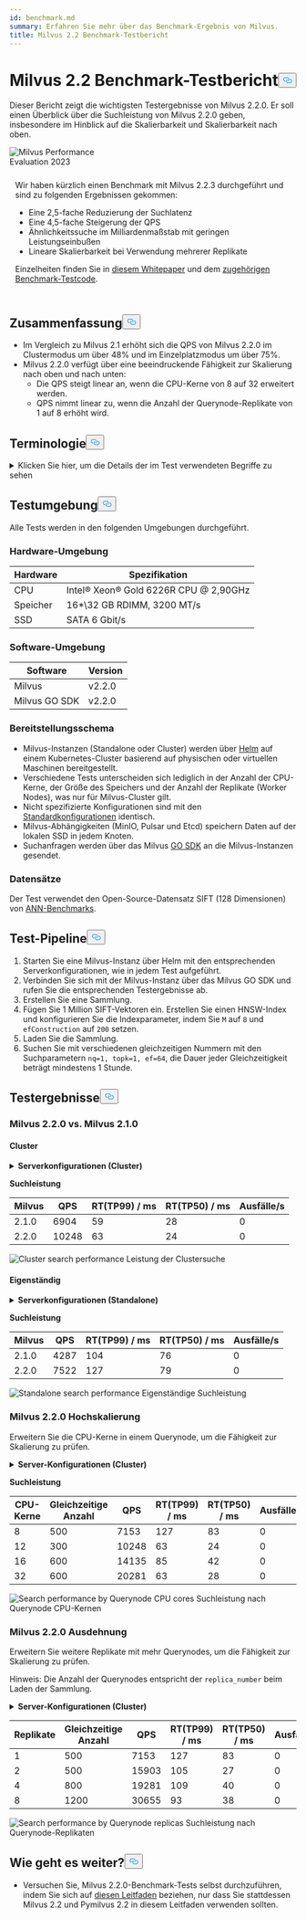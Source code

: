 ```yaml
---
id: benchmark.md
summary: Erfahren Sie mehr über das Benchmark-Ergebnis von Milvus.
title: Milvus 2.2 Benchmark-Testbericht
---
```

<h1 id="Milvus-22-Benchmark-Test-Report" class="common-anchor-header">Milvus 2.2 Benchmark-Testbericht<button data-href="#Milvus-22-Benchmark-Test-Report" class="anchor-icon" translate="no">
      <svg translate="no"
        aria-hidden="true"
        focusable="false"
        height="20"
        version="1.1"
        viewBox="0 0 16 16"
        width="16"
      >
        <path
          fill="#0092E4"
          fill-rule="evenodd"
          d="M4 9h1v1H4c-1.5 0-3-1.69-3-3.5S2.55 3 4 3h4c1.45 0 3 1.69 3 3.5 0 1.41-.91 2.72-2 3.25V8.59c.58-.45 1-1.27 1-2.09C10 5.22 8.98 4 8 4H4c-.98 0-2 1.22-2 2.5S3 9 4 9zm9-3h-1v1h1c1 0 2 1.22 2 2.5S13.98 12 13 12H9c-.98 0-2-1.22-2-2.5 0-.83.42-1.64 1-2.09V6.25c-1.09.53-2 1.84-2 3.25C6 11.31 7.55 13 9 13h4c1.45 0 3-1.69 3-3.5S14.5 6 13 6z"
        ></path>
      </svg>
    </button></h1><p>Dieser Bericht zeigt die wichtigsten Testergebnisse von Milvus 2.2.0. Er soll einen Überblick über die Suchleistung von Milvus 2.2.0 geben, insbesondere im Hinblick auf die Skalierbarkeit und Skalierbarkeit nach oben.</p>
<div class="alert note">
  <div style="display: flex;">
      <div style="flex:0.3;">
        <img translate="no" src="https://zilliz.com/images/whitepaper/performance.png" alt="Milvus Performance Evaluation 2023" />
      </div>
  </div>
  <div style="flex:1;padding: 10px;">
    <p>Wir haben kürzlich einen Benchmark mit Milvus 2.2.3 durchgeführt und sind zu folgenden Ergebnissen gekommen:</p>
    <ul>
      <li>Eine 2,5-fache Reduzierung der Suchlatenz</li>
      <li>Eine 4,5-fache Steigerung der QPS</li>
      <li>Ähnlichkeitssuche im Milliardenmaßstab mit geringen Leistungseinbußen</li>
      <li>Lineare Skalierbarkeit bei Verwendung mehrerer Replikate</li>
    </ul>
    <p>Einzelheiten finden Sie in <a href="https://zilliz.com/resources/whitepaper/milvus-performance-benchmark">diesem Whitepaper</a> und dem <a href="https://github.com/zilliztech/VectorDBBench">zugehörigen Benchmark-Testcode</a>. </p>
  </div>
</div>
<h2 id="Summary" class="common-anchor-header">Zusammenfassung<button data-href="#Summary" class="anchor-icon" translate="no">
      <svg translate="no"
        aria-hidden="true"
        focusable="false"
        height="20"
        version="1.1"
        viewBox="0 0 16 16"
        width="16"
      >
        <path
          fill="#0092E4"
          fill-rule="evenodd"
          d="M4 9h1v1H4c-1.5 0-3-1.69-3-3.5S2.55 3 4 3h4c1.45 0 3 1.69 3 3.5 0 1.41-.91 2.72-2 3.25V8.59c.58-.45 1-1.27 1-2.09C10 5.22 8.98 4 8 4H4c-.98 0-2 1.22-2 2.5S3 9 4 9zm9-3h-1v1h1c1 0 2 1.22 2 2.5S13.98 12 13 12H9c-.98 0-2-1.22-2-2.5 0-.83.42-1.64 1-2.09V6.25c-1.09.53-2 1.84-2 3.25C6 11.31 7.55 13 9 13h4c1.45 0 3-1.69 3-3.5S14.5 6 13 6z"
        ></path>
      </svg>
    </button></h2><ul>
<li>Im Vergleich zu Milvus 2.1 erhöht sich die QPS von Milvus 2.2.0 im Clustermodus um über 48% und im Einzelplatzmodus um über 75%.</li>
<li>Milvus 2.2.0 verfügt über eine beeindruckende Fähigkeit zur Skalierung nach oben und nach unten:<ul>
<li>Die QPS steigt linear an, wenn die CPU-Kerne von 8 auf 32 erweitert werden.</li>
<li>QPS nimmt linear zu, wenn die Anzahl der Querynode-Replikate von 1 auf 8 erhöht wird.</li>
</ul></li>
</ul>
<h2 id="Terminology" class="common-anchor-header">Terminologie<button data-href="#Terminology" class="anchor-icon" translate="no">
      <svg translate="no"
        aria-hidden="true"
        focusable="false"
        height="20"
        version="1.1"
        viewBox="0 0 16 16"
        width="16"
      >
        <path
          fill="#0092E4"
          fill-rule="evenodd"
          d="M4 9h1v1H4c-1.5 0-3-1.69-3-3.5S2.55 3 4 3h4c1.45 0 3 1.69 3 3.5 0 1.41-.91 2.72-2 3.25V8.59c.58-.45 1-1.27 1-2.09C10 5.22 8.98 4 8 4H4c-.98 0-2 1.22-2 2.5S3 9 4 9zm9-3h-1v1h1c1 0 2 1.22 2 2.5S13.98 12 13 12H9c-.98 0-2-1.22-2-2.5 0-.83.42-1.64 1-2.09V6.25c-1.09.53-2 1.84-2 3.25C6 11.31 7.55 13 9 13h4c1.45 0 3-1.69 3-3.5S14.5 6 13 6z"
        ></path>
      </svg>
    </button></h2><p><details>
<summary>Klicken Sie hier, um die Details der im Test verwendeten Begriffe zu sehen</summary>
<table class="terminology">
<thead>
<tr>
<th>Begriff</th>
<th>Beschreibung</th>
</tr>
</thead>
<tbody>
<tr>
<td>nq</td>
<td>Anzahl der zu durchsuchenden Vektoren in einer Suchanfrage</td>
</tr>
<tr>
<td>topk</td>
<td>Anzahl der nächstgelegenen Vektoren, die für jeden Vektor (in nq) in einer Suchanfrage abgerufen werden</td>
</tr>
<tr>
<td>ef</td>
<td>Ein für den <a href="https://milvus.io/docs/v2.2.x/index.md">HNSW-Index</a> spezifischer Suchparameter</td>
</tr>
<tr>
<td>RT</td>
<td>Antwortzeit vom Senden der Anfrage bis zum Empfang der Antwort</td>
</tr>
<tr>
<td>QPS</td>
<td>Anzahl der Suchanfragen, die pro Sekunde erfolgreich bearbeitet werden</td>
</tr>
</tbody>
</table>
</details></p>
<h2 id="Test-environment" class="common-anchor-header">Testumgebung<button data-href="#Test-environment" class="anchor-icon" translate="no">
      <svg translate="no"
        aria-hidden="true"
        focusable="false"
        height="20"
        version="1.1"
        viewBox="0 0 16 16"
        width="16"
      >
        <path
          fill="#0092E4"
          fill-rule="evenodd"
          d="M4 9h1v1H4c-1.5 0-3-1.69-3-3.5S2.55 3 4 3h4c1.45 0 3 1.69 3 3.5 0 1.41-.91 2.72-2 3.25V8.59c.58-.45 1-1.27 1-2.09C10 5.22 8.98 4 8 4H4c-.98 0-2 1.22-2 2.5S3 9 4 9zm9-3h-1v1h1c1 0 2 1.22 2 2.5S13.98 12 13 12H9c-.98 0-2-1.22-2-2.5 0-.83.42-1.64 1-2.09V6.25c-1.09.53-2 1.84-2 3.25C6 11.31 7.55 13 9 13h4c1.45 0 3-1.69 3-3.5S14.5 6 13 6z"
        ></path>
      </svg>
    </button></h2><p>Alle Tests werden in den folgenden Umgebungen durchgeführt.</p>
<h3 id="Hardware-environment" class="common-anchor-header">Hardware-Umgebung</h3><table>
<thead>
<tr><th>Hardware</th><th>Spezifikation</th></tr>
</thead>
<tbody>
<tr><td>CPU</td><td>Intel® Xeon® Gold 6226R CPU @ 2,90GHz</td></tr>
<tr><td>Speicher</td><td>16*\32 GB RDIMM, 3200 MT/s</td></tr>
<tr><td>SSD</td><td>SATA 6 Gbit/s</td></tr>
</tbody>
</table>
<h3 id="Software-environment" class="common-anchor-header">Software-Umgebung</h3><table>
<thead>
<tr><th>Software</th><th>Version</th></tr>
</thead>
<tbody>
<tr><td>Milvus</td><td>v2.2.0</td></tr>
<tr><td>Milvus GO SDK</td><td>v2.2.0</td></tr>
</tbody>
</table>
<h3 id="Deployment-scheme" class="common-anchor-header">Bereitstellungsschema</h3><ul>
<li>Milvus-Instanzen (Standalone oder Cluster) werden über <a href="https://milvus.io/docs/install_standalone-helm.md">Helm</a> auf einem Kubernetes-Cluster basierend auf physischen oder virtuellen Maschinen bereitgestellt.</li>
<li>Verschiedene Tests unterscheiden sich lediglich in der Anzahl der CPU-Kerne, der Größe des Speichers und der Anzahl der Replikate (Worker Nodes), was nur für Milvus-Cluster gilt.</li>
<li>Nicht spezifizierte Konfigurationen sind mit den <a href="https://github.com/milvus-io/milvus-helm/blob/master/charts/milvus/values.yaml">Standardkonfigurationen</a> identisch.</li>
<li>Milvus-Abhängigkeiten (MinIO, Pulsar und Etcd) speichern Daten auf der lokalen SSD in jedem Knoten.</li>
<li>Suchanfragen werden über das Milvus <a href="https://github.com/milvus-io/milvus-sdk-go/tree/master/tests">GO SDK</a> an die Milvus-Instanzen gesendet.</li>
</ul>
<h3 id="Data-sets" class="common-anchor-header">Datensätze</h3><p>Der Test verwendet den Open-Source-Datensatz SIFT (128 Dimensionen) von <a href="https://github.com/erikbern/ann-benchmarks/#data-sets">ANN-Benchmarks</a>.</p>
<h2 id="Test-pipeline" class="common-anchor-header">Test-Pipeline<button data-href="#Test-pipeline" class="anchor-icon" translate="no">
      <svg translate="no"
        aria-hidden="true"
        focusable="false"
        height="20"
        version="1.1"
        viewBox="0 0 16 16"
        width="16"
      >
        <path
          fill="#0092E4"
          fill-rule="evenodd"
          d="M4 9h1v1H4c-1.5 0-3-1.69-3-3.5S2.55 3 4 3h4c1.45 0 3 1.69 3 3.5 0 1.41-.91 2.72-2 3.25V8.59c.58-.45 1-1.27 1-2.09C10 5.22 8.98 4 8 4H4c-.98 0-2 1.22-2 2.5S3 9 4 9zm9-3h-1v1h1c1 0 2 1.22 2 2.5S13.98 12 13 12H9c-.98 0-2-1.22-2-2.5 0-.83.42-1.64 1-2.09V6.25c-1.09.53-2 1.84-2 3.25C6 11.31 7.55 13 9 13h4c1.45 0 3-1.69 3-3.5S14.5 6 13 6z"
        ></path>
      </svg>
    </button></h2><ol>
<li>Starten Sie eine Milvus-Instanz über Helm mit den entsprechenden Serverkonfigurationen, wie in jedem Test aufgeführt.</li>
<li>Verbinden Sie sich mit der Milvus-Instanz über das Milvus GO SDK und rufen Sie die entsprechenden Testergebnisse ab.</li>
<li>Erstellen Sie eine Sammlung.</li>
<li>Fügen Sie 1 Million SIFT-Vektoren ein. Erstellen Sie einen HNSW-Index und konfigurieren Sie die Indexparameter, indem Sie <code translate="no">M</code> auf <code translate="no">8</code> und <code translate="no">efConstruction</code> auf <code translate="no">200</code> setzen.</li>
<li>Laden Sie die Sammlung.</li>
<li>Suchen Sie mit verschiedenen gleichzeitigen Nummern mit den Suchparametern <code translate="no">nq=1, topk=1, ef=64</code>, die Dauer jeder Gleichzeitigkeit beträgt mindestens 1 Stunde.</li>
</ol>
<h2 id="Test-results" class="common-anchor-header">Testergebnisse<button data-href="#Test-results" class="anchor-icon" translate="no">
      <svg translate="no"
        aria-hidden="true"
        focusable="false"
        height="20"
        version="1.1"
        viewBox="0 0 16 16"
        width="16"
      >
        <path
          fill="#0092E4"
          fill-rule="evenodd"
          d="M4 9h1v1H4c-1.5 0-3-1.69-3-3.5S2.55 3 4 3h4c1.45 0 3 1.69 3 3.5 0 1.41-.91 2.72-2 3.25V8.59c.58-.45 1-1.27 1-2.09C10 5.22 8.98 4 8 4H4c-.98 0-2 1.22-2 2.5S3 9 4 9zm9-3h-1v1h1c1 0 2 1.22 2 2.5S13.98 12 13 12H9c-.98 0-2-1.22-2-2.5 0-.83.42-1.64 1-2.09V6.25c-1.09.53-2 1.84-2 3.25C6 11.31 7.55 13 9 13h4c1.45 0 3-1.69 3-3.5S14.5 6 13 6z"
        ></path>
      </svg>
    </button></h2><h3 id="Milvus-220-vs-Milvus-210" class="common-anchor-header">Milvus 2.2.0 vs. Milvus 2.1.0</h3><h4 id="Cluster" class="common-anchor-header">Cluster</h4><p><details>
<summary><b>Serverkonfigurationen (Cluster)</b></summary><code translate="no">yaml queryNode: replicas: 1 resources: limits: cpu: &quot;12.0&quot; memory: 8Gi requests: cpu: &quot;12.0&quot; memory: 8Gi</code></details></p>
<p><strong>Suchleistung</strong></p>
<table>
<thead>
<tr><th>Milvus</th><th>QPS</th><th>RT(TP99) / ms</th><th>RT(TP50) / ms</th><th>Ausfälle/s</th></tr>
</thead>
<tbody>
<tr><td>2.1.0</td><td>6904</td><td>59</td><td>28</td><td>0</td></tr>
<tr><td>2.2.0</td><td>10248</td><td>63</td><td>24</td><td>0</td></tr>
</tbody>
</table>
<p>
  
   <span class="img-wrapper"> <img translate="no" src="/docs/v2.6.x/assets/cluster_search_performance_210_vs_220.png" alt="Cluster search performance" class="doc-image" id="cluster-search-performance" />
   </span> <span class="img-wrapper"> <span>Leistung der Clustersuche</span> </span></p>
<h4 id="Standalone" class="common-anchor-header">Eigenständig</h4><p><details>
<summary><b>Serverkonfigurationen (Standalone)</b></summary><code translate="no">yaml standalone: replicas: 1 resources: limits: cpu: &quot;12.0&quot; memory: 16Gi requests: cpu: &quot;12.0&quot; memory: 16Gi</code></details></p>
<p><strong>Suchleistung</strong></p>
<table>
<thead>
<tr><th>Milvus</th><th>QPS</th><th>RT(TP99) / ms</th><th>RT(TP50) / ms</th><th>Ausfälle/s</th></tr>
</thead>
<tbody>
<tr><td>2.1.0</td><td>4287</td><td>104</td><td>76</td><td>0</td></tr>
<tr><td>2.2.0</td><td>7522</td><td>127</td><td>79</td><td>0</td></tr>
</tbody>
</table>
<p>
  
   <span class="img-wrapper"> <img translate="no" src="/docs/v2.6.x/assets/standalone_search_performance_210_vs_220.png" alt="Standalone search performance" class="doc-image" id="standalone-search-performance" />
   </span> <span class="img-wrapper"> <span>Eigenständige Suchleistung</span> </span></p>
<h3 id="Milvus-220-Scale-up" class="common-anchor-header">Milvus 2.2.0 Hochskalierung</h3><p>Erweitern Sie die CPU-Kerne in einem Querynode, um die Fähigkeit zur Skalierung zu prüfen.</p>
<p><details>
<summary><b>Server-Konfigurationen (Cluster)</b></summary><code translate="no">yaml queryNode: replicas: 1 resources: limits: cpu: &quot;8.0&quot; /&quot;12.0&quot; /&quot;16.0&quot; /&quot;32.0&quot; memory: 8Gi requests: cpu: &quot;8.0&quot; /&quot;12.0&quot; /&quot;16.0&quot; /&quot;32.0&quot; memory: 8Gi</code></details></p>
<p><strong>Suchleistung</strong></p>
<table>
<thead>
<tr><th>CPU-Kerne</th><th>Gleichzeitige Anzahl</th><th>QPS</th><th>RT(TP99) / ms</th><th>RT(TP50) / ms</th><th>Ausfälle/s</th></tr>
</thead>
<tbody>
<tr><td>8</td><td>500</td><td>7153</td><td>127</td><td>83</td><td>0</td></tr>
<tr><td>12</td><td>300</td><td>10248</td><td>63</td><td>24</td><td>0</td></tr>
<tr><td>16</td><td>600</td><td>14135</td><td>85</td><td>42</td><td>0</td></tr>
<tr><td>32</td><td>600</td><td>20281</td><td>63</td><td>28</td><td>0</td></tr>
</tbody>
</table>
<p>
  
   <span class="img-wrapper"> <img translate="no" src="/docs/v2.6.x/assets/search_performance_by_querynode_cpu_cores.png" alt="Search performance by Querynode CPU cores" class="doc-image" id="search-performance-by-querynode-cpu-cores" />
   </span> <span class="img-wrapper"> <span>Suchleistung nach Querynode CPU-Kernen</span> </span></p>
<h3 id="Milvus-220-Scale-out" class="common-anchor-header">Milvus 2.2.0 Ausdehnung</h3><p>Erweitern Sie weitere Replikate mit mehr Querynodes, um die Fähigkeit zur Skalierung zu prüfen.</p>
<div class="alert note">
<p>Hinweis: Die Anzahl der Querynodes entspricht der <code translate="no">replica_number</code> beim Laden der Sammlung.</p>
</div>
<p><details>
<summary><b>Server-Konfigurationen (Cluster)</b></summary><code translate="no">yaml queryNode: replicas: 1 / 2 / 4 / 8 resources: limits: cpu: &quot;8.0&quot; memory: 8Gi requests: cpu: &quot;8.0&quot; memory: 8Gi</code></details></p>
<table>
<thead>
<tr><th>Replikate</th><th>Gleichzeitige Anzahl</th><th>QPS</th><th>RT(TP99) / ms</th><th>RT(TP50) / ms</th><th>Ausfälle/s</th></tr>
</thead>
<tbody>
<tr><td>1</td><td>500</td><td>7153</td><td>127</td><td>83</td><td>0</td></tr>
<tr><td>2</td><td>500</td><td>15903</td><td>105</td><td>27</td><td>0</td></tr>
<tr><td>4</td><td>800</td><td>19281</td><td>109</td><td>40</td><td>0</td></tr>
<tr><td>8</td><td>1200</td><td>30655</td><td>93</td><td>38</td><td>0</td></tr>
</tbody>
</table>
<p>
  
   <span class="img-wrapper"> <img translate="no" src="/docs/v2.6.x/assets/search_performance_by_querynode_replicas.png" alt="Search performance by Querynode replicas" class="doc-image" id="search-performance-by-querynode-replicas" />
   </span> <span class="img-wrapper"> <span>Suchleistung nach Querynode-Replikaten</span> </span></p>
<h2 id="Whats-next" class="common-anchor-header">Wie geht es weiter?<button data-href="#Whats-next" class="anchor-icon" translate="no">
      <svg translate="no"
        aria-hidden="true"
        focusable="false"
        height="20"
        version="1.1"
        viewBox="0 0 16 16"
        width="16"
      >
        <path
          fill="#0092E4"
          fill-rule="evenodd"
          d="M4 9h1v1H4c-1.5 0-3-1.69-3-3.5S2.55 3 4 3h4c1.45 0 3 1.69 3 3.5 0 1.41-.91 2.72-2 3.25V8.59c.58-.45 1-1.27 1-2.09C10 5.22 8.98 4 8 4H4c-.98 0-2 1.22-2 2.5S3 9 4 9zm9-3h-1v1h1c1 0 2 1.22 2 2.5S13.98 12 13 12H9c-.98 0-2-1.22-2-2.5 0-.83.42-1.64 1-2.09V6.25c-1.09.53-2 1.84-2 3.25C6 11.31 7.55 13 9 13h4c1.45 0 3-1.69 3-3.5S14.5 6 13 6z"
        ></path>
      </svg>
    </button></h2><ul>
<li>Versuchen Sie, Milvus 2.2.0-Benchmark-Tests selbst durchzuführen, indem Sie sich auf <a href="https://milvus.io/blog/2022-08-16-A-Quick-Guide-to-Benchmarking-Milvus-2-1.md">diesen Leitfaden</a> beziehen, nur dass Sie stattdessen Milvus 2.2 und Pymilvus 2.2 in diesem Leitfaden verwenden sollten.</li>
</ul>
